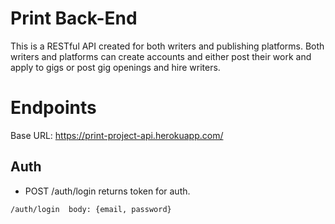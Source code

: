 # Print Back-End

This is a RESTful API created for both writers and publishing platforms. Both writers and platforms can create accounts and either post their work and apply to gigs or post gig openings and hire writers.

# Endpoints

Base URL: https://print-project-api.herokuapp.com/

## Auth

- POST /auth/login
returns token for auth. 

`/auth/login  body: {email, password}`